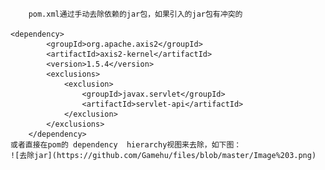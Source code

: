 		pom.xml通过手动去除依赖的jar包，如果引入的jar包有冲突的
    
    <dependency>
			<groupId>org.apache.axis2</groupId>
			<artifactId>axis2-kernel</artifactId>
			<version>1.5.4</version>
			<exclusions>
				<exclusion>
					<groupId>javax.servlet</groupId>
					<artifactId>servlet-api</artifactId>
				</exclusion>
			</exclusions>
		</dependency>
    或者直接在pom的 dependency  hierarchy视图来去除，如下图：
    ![去除jar](https://github.com/Gamehu/files/blob/master/Image%203.png)

